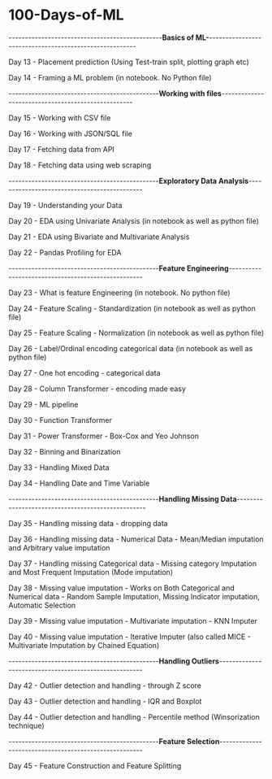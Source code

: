 # 100-Days-of-ML

-----------------------------------------------**Basics of ML-**-------------------------------------------------------

Day 13 - Placement prediction (Using Test-train split, plotting graph etc) 

Day 14 - Framing a ML problem (in notebook. No Python file)



----------------------------------------------**Working with files**---------------------------------------------------


Day 15 - Working with CSV file

Day 16 - Working with JSON/SQL file

Day 17 - Fetching data from API

Day 18 - Fetching data using web scraping


----------------------------------------------**Exploratory Data Analysis**---------------------------------------------

Day 19 - Understanding your Data

Day 20 - EDA using Univariate Analysis (in notebook as well as python file)

Day 21 - EDA using Bivariate and Multivariate Analysis

Day 22 - Pandas Profiling for EDA 


----------------------------------------------**Feature Engineering**---------------------------------------------------

Day 23 - What is feature Engineering (in notebook. No python file)

Day 24 - Feature Scaling - Standardization (in notebook as well as python file)

Day 25 - Feature Scaling - Normalization (in notebook as well as python file)

Day 26 - Label/Ordinal encoding categorical data (in notebook as well as python file)

Day 27 - One hot encoding - categorical data

Day 28 - Column Transformer - encoding made easy

Day 29 - ML pipeline

Day 30 - Function Transformer

Day 31 - Power Transformer - Box-Cox and Yeo Johnson

Day 32 - Binning and Binarization

Day 33 - Handling Mixed Data

Day 34 - Handling Date and Time Variable


----------------------------------------------**Handling Missing Data**--------------------------------------------------

Day 35 - Handling missing data - dropping data

Day 36 - Handling missing data - Numerical Data - Mean/Median imputation and Arbitrary value imputation

Day 37 - Handling missing Categorical data - Missing category Imputation and Most Frequent Imputation (Mode imputation)

Day 38 - Missing value imputation - Works on Both Categorical and Numerical data - Random Sample Imputation, Missing Indicator imputation, Automatic 
         Selection

Day 39 - Missing value imputation - Multivariate imputation - KNN Imputer

Day 40 - Missing value imputation - Iterative Imputer (also called MICE - Multivariate Imputation by Chained Equation)


----------------------------------------------**Handling Outliers**------------------------------------------------------

Day 42 - Outlier detection and handling - through Z score 

Day 43 - Outlier detection and handling - IQR and Boxplot

Day 44 - Outlier detection and handling - Percentile method (Winsorization technique)


----------------------------------------------**Feature Selection**------------------------------------------------------

Day 45 - Feature Construction and Feature Splitting
